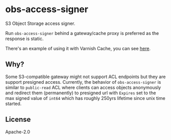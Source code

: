 # obs-access-signer

S3 Object Storage access signer.

Run `obs-access-signer` behind a gateway/cache proxy is preferred as the response is static.

There's an example of using it with Varnish Cache, you can see [here](docker/docker-compose.yaml).

## Why?

Some S3-compatible gateway might not support ACL endpoints but they are support presigned access. Currently, the behavior of `obs-access-signer` is similar to `public-read` ACL where clients can access objects anonymously and redirect them (permanently) to presigned url with `Expires` set to the max signed value of `int64` which has roughly 250yrs lifetime since unix time started.


## License

Apache-2.0
